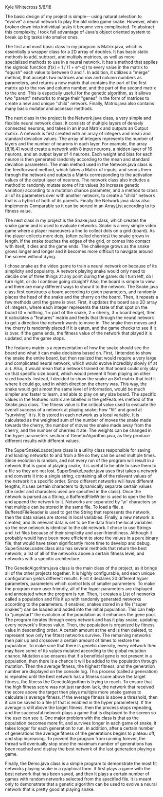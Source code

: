 

Kyle Whitecross
5/8/18

The basic design of my project is simple-- using natural selection to "evolve" a neural network to play the old video game snake.  However, when broken down into individual tasks it became very complicated.  To abstract this complexity, I took full advantage of Java's object oriented system to break up big tasks into smaller ones.  

The first and most basic class in my program is Matrix.java, which is essentially a wrapper class for a 2D array of doubles.  It has basic static methods to add, subtract, and multiply matrices, as well as more specialized methods to use in a neural network.  It has a method that applies the sigmoid function (f(x) = 1 / (1 + e^-x)) to every value in the matrix to "squish" each value to between 0 and 1.  In addition, it utilizes a "merge" method, that accepts two matrices and row and column numbers as parameters, and returns a new matrix that contains the part of the first matrix up to the row and column number, and the part of the second matrix to the end.  This is especially useful for the genetic algorithm, as it allows two "parent" networks to merge their "genes" in the form of matrices to create a new and unique "child" network.  Finally, Matrix.java also contains many basic mutator and accessor methods.

The next class in the project is the Network.java class, a very simple and flexible neural network class.  It consists of multiple layers of densely connected neurons, and takes in an input Matrix and outputs an Output matrix.  A network is first created with an array of integers and mean and standard deviation values.  The array of integers represents the number of layers and the number of neurons in each layer.  For example, the array [8,16,4] would create a network with 8 input neurons, a hidden layer of 16 neurons, and an output layer of 4 neurons.  Each weight and bias for each neuron is then generated randomly according to the mean and standard deviation parameters.  The main method used in the Network.java class is the feedforward method, which takes a Matrix of inputs, and sends them through the network and outputs a Matrix corresponding to the activation values of the output layer of neurons.  The network class also includes a method to randomly mutate some of its values (to increase genetic variation) according to a mutation chance parameter, and a method to cross all of its parameters over with another network, to create a "child" network that is a hybrid of both of its parents.  Finally the Network.java class also implements Comparable so it can be sorted in an ArrayList according to its fitness value.

The next class in my project is the Snake.java class, which creates the snake game and is used to evaluate networks.  Snake is a very simple video game where a player maneuvers a line to collect dots on a grid (board).  As the player collects more dots, (often called cherries) the snake grows in length.  If the snake touches the edges of the grid, or comes into contact with itself, it dies and the game ends.  The challenge grows as the snake grows longer and longer and it becomes more difficult to navigate around the screen without dying.  

I chose snake as the video game to train a neural network on because of its simplicity and popularity.  A network playing snake would only need to decide one of three things at any point during the game: do I turn left, do I turn right, or do I continue going straight?  Also, the board is simple to view and there are many different ways to show it to the network.  The Snake.java class first constructs a board according to given parameters, and randomly places the head of the snake and the cherry on the board.  Then, it repeats a few methods until the game is over.  First, it updates the board as a 2D array of integers, where each integer represents the state of that spot on the board (0 = nothing, 1 = part of the snake, 2 = cherry, 3 = board edge), then it calculates a "features" matrix and feeds that through the neural network to get a direction the network wants to move in.  The snake then moves and the cherry is randomly placed if it is eaten, and the game checks to see if it is over.  If the game ends, the fitness value of the network that played it is updated, and the game stops.  

The features matrix is a representation of how the snake should see the board and what it can make decisions based on.  First, I intended to show the snake the entire board, but then realized that would require a very large and complicated neural network, which would evolve incredibly slowly (if at all).  Also, it would mean that a network trained on that board could only play on that specific size board, which would prevent it from playing on other sized boards.  Instead, I decided to show the snake an 8x1 matrix that told it where it could go, and in which direction the cherry was.  This way, the snake would get almost the same level of information, would be much simpler and faster to learn, and able to play on any size board.  The specific values in the features matrix are labelled in the getFeatures method of the Snake.java class.  The fitness value is the critical value used to evaluate the overall success of a network at playing snake; how "fit" and good at "surviving" it is. It is stored in each network as a local variable.  It is calculated as the weighted sum of the number of moves the snake made towards the cherry, the number of moves the snake made away from the cherry, and the number of cherries it ate.  The weights can be changed in the hyper parameters section of GeneticAlgorithm.java, as they produce different results with different values.

The SuperSnakeLoader.java class is a utility class responsible for saving and loading networks to and from a file so they can be used multiple times.  Since evolution is random, and not every run of the program will result in a network that is good at playing snake, it is useful to be able to save them to a file so they are not lost.  SuperSnakeLoader.java uses first takes a network and converts it into a single string, containing all of the relevant values of the network it a specific order.  Since different networks will have different lengths, it uses certain characters to dynamically separate certain values (the order and characters used are specified in the class).  Once the network is parsed as a String, a BufferedFileWriter is used to open the file and append the network to it.  Networks are separated by '\n' characters so that multiple can be stored in the same file.  To load a file, a BufferedFileReader is used to get the String that represents the network, then the data values are stored in local variables.  Finally, a new network is created, and its relevant data is set to be the data from the local variables so the new network is identical to the old network.  I chose to use Strings and .txt files because of their simplicity and user-friendliness.  Although it probably would have been more efficient to store the values in a pure binary file, that would have taken significantly more time to develop and debug.  SuperSnakeLoader.class also has several methods that return the best network, a list of all of the networks above a certain fitness level, and networks with a specific architecture.

The GeneticAlgorithm.java class is the main class of the project, as it brings all of the other projects together.  It is highly configurable, and each unique configuration yields different results.  First it declares 20 different hyper parameters, parameters which control lots of smaller parameters.  To make the program more user friendly, all of the hyper parameters are displayed and annotated when the program is run.  Then, it creates a List of networks called a population and fills it up with randomly generated networks according to the parameters.  If enabled, snakes stored in a file ("super snakes") can be loaded and added into the initial population.  This can help to "jumpstart" the evolution of the population as it enhances the gene pool.  The program iterates through every network and has it play snake, updating every network's fitness value.  Then, the population is organized by fitness value in descending order.  A certain amount at the end is then deleted, to represent how only the fittest networks survive.  The remaining networks then pair up and crossover a certain amount of times to restore the population.  To make sure that there is genetic diversity, every network then may have some of its values mutated according to the global mutation chance.  Mutation also ensures that if a beneficial gene is not present in a population, then there is a chance it will be added to the population through mutation.  Then the average fitness, the highest fitness, and the generation number are displayed on the console log.  This process (called a generation) is repeated until the best network has a fitness score above the target fitness, the fitness the GeneticAlgorithm is trying to reach.  To ensure that the high fitness score was not just random luck, the network that received the score above the target then plays multiple more snake games to calculate is average fitness.  If the average fitness is above a threshold, then it can be saved to a file (if that is enabled in the hyper parameters).  If the average is still above the target fitness, then the process stops repeating, and the successful network plays a game that is displayed to the screen so the user can see it.  One major problem with the class is that as the population becomes more fit, and survives longer in each game of snake, it takes longer for each generation to run.  In addition, after a certain number of generations the average fitness of the generations begins to plateau off, and stop increasing.  To prevent the program from running forever, the thread will eventually stop once the maximum number of generations has been reached and display the best network of the last generation playing a game.  

Finally, the Demo.java class is a simple program to demonstrate the most fit networks playing snake in a graphical form.  It first plays a game with the best network that has been saved, and then it plays a certain number of games with random networks selected from the specified file.  It is meant only to demonstrate that a genetic algorithm can be used to evolve a neural network that is pretty good at playing snake.

